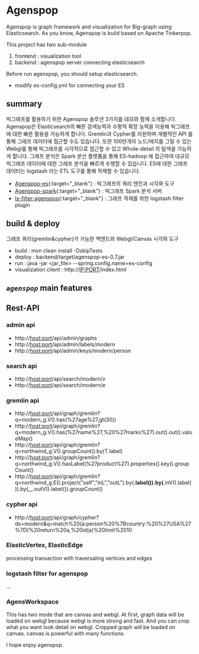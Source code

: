 # Agenspop

Agenspop is graph framework and visualization for Big-graph using Elasticsearch.
As you know, Agenspop is build based on Apache Tinkerpop.

This project has two sub-module
1) frontend : visualization tool
2) backend : agenspop server connecting elasticsearch

Before run agenspop, you should setup elasticsearch.
- modify es-config.yml for connecting your ES

## summary 

빅그래프를 활용하기 위한 Agenspop 솔루션 3가지를 데모와 함께 소개합니다.
Agenspop은 Elasticsearch의 빠른 검색능력과 수평적 확장 능력을 이용해 빅그래프에 대한 빠른 활용을 가능하게 합니다.
Gremlin과 Cypher를 지원하며 개별적인 API 를 통해 그래프 데이터에 접근할 수도 있습니다.
또한 100만개의 노드/에지를 그릴 수 있는 Webgl를 통해 빅그래프를 시각적으로 접근할 수 있고 Whole-detail 의 탐색을 가능하게 합니다.
그래프 분석은 Spark 분산 플랫폼을 통해 ES-hadoop 에 접근하여 대규모 빅그래프 데이터에 대한 그래프 분석을 빠르게 수행할 수 있습니다.
ES에 대한 그래프 데이터는 logstash 라는 ETL 도구를 통해 적재할 수 있습니다. 

- [Agenspop-es](https://github.com/bitnine-oss/agenspop-es){:target="_blank"} : 빅그래프의 쿼리 엔진과 시각화 도구
- [Agenspop-spark](https://github.com/bitnine-oss/agenspop-spark){:target="_blank"} : 빅그래프 Spark 분석 서버
- [ls-filter-agenspop](https://github.com/bitnine-oss/ls-filter-agenspop){:target="_blank"} : 그래프 적재를 위한 logstash filter plugin

## build & deploy 

그래프 쿼리(gremlin&cypher)가 가능한 백엔드와 Webgl/Canvas 시각화 도구

- build : mvn clean install -DskipTests
- deploy : backend/target/agenspop-es-0.7.jar 
- run : java -jar <jar_file> --spring.config.name=es-config
- visualization client : http://<IP:PORT>/index.html


## _`agenspop`_ main features

## Rest-API

### admin api
- http://<host:port>/api/admin/graphs
- http://<host:port>/api/admin/labels/modern
- http://<host:port>/api/admin/keys/modern/person

### search api
- http://<host:port>/api/search/modern/v
- http://<host:port>/api/search/modern/e

### gremlin api
- http://<host:port>/api/graph/gremlin?q=modern_g.V().has(%27age%27,gt(30))
- http://<host:port>/api/graph/gremlin?q=modern_g.V().has(%27name%27,%20%27marko%27).out().out().valueMap()
- http://<host:port>/api/graph/gremlin?q=northwind_g.V().groupCount().by(T.label)
- http://<host:port>/api/graph/gremlin?q=northwind_g.V().hasLabel(%27product%27).properties().key().groupCount()
- http://<host:port>/api/graph/gremlin?q=northwind_g.E().project("self","inL","outL").by(__.label()).by(__.inV().label()).by(__.outV().label()).groupCount()

### cypher api
- http://<host:port>/api/graph/cypher?ds=modern&q=match%20(a:person%20%7Bcountry:%20%27USA%27%7D)%20return%20a,%20id(a)%20limit%2010


### ElasticVertex, ElasticEdge

processing transaction with traversaling vertices and edges

### logstash filter for agenspop

...
 
### AgensWorkspace

This has two mode that are canvas and webgl.
At first, graph data will be loaded on webgl because webgl is more strong and fast.
And you can crop what you want look detail on webgl. 
Cropped graph will be loaded on canvas. 
canvas is powerful with many functions.   


I hope enjoy agenspop.
